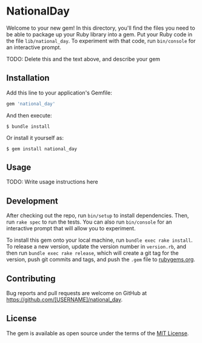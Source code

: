 # NationalDay

Welcome to your new gem! In this directory, you'll find the files you need to be able to package up your Ruby library into a gem. Put your Ruby code in the file `lib/national_day`. To experiment with that code, run `bin/console` for an interactive prompt.

TODO: Delete this and the text above, and describe your gem

## Installation

Add this line to your application's Gemfile:

```ruby
gem 'national_day'
```

And then execute:

    $ bundle install

Or install it yourself as:

    $ gem install national_day

## Usage

TODO: Write usage instructions here

## Development

After checking out the repo, run `bin/setup` to install dependencies. Then, run `rake spec` to run the tests. You can also run `bin/console` for an interactive prompt that will allow you to experiment.

To install this gem onto your local machine, run `bundle exec rake install`. To release a new version, update the version number in `version.rb`, and then run `bundle exec rake release`, which will create a git tag for the version, push git commits and tags, and push the `.gem` file to [rubygems.org](https://rubygems.org).

## Contributing

Bug reports and pull requests are welcome on GitHub at https://github.com/[USERNAME]/national_day.


## License

The gem is available as open source under the terms of the [MIT License](https://opensource.org/licenses/MIT).
